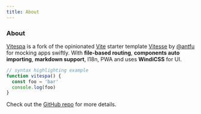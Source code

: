 ```yaml
---
title: About
---
```


<div class="text-center">
  <!-- You can use Vue components inside markdown -->
  <carbon-dicom-overlay class="text-4xl -mb-6 m-auto" />
  <h3>About</h3>
</div>

[Vitespa](https://github.com/ctholho/vitespa) is a fork of the opinionated [Vite](https://github.com/vitejs/vite) starter template [Vitesse](https://github.com/antfu/vitesse) by [@antfu](https://github.com/antfu) for mocking apps swiftly. With **file-based routing**, **components auto importing**, **markdown support**, I18n, PWA and uses **WindiCSS** for UI.

```js
// syntax highlighting example
function vitespa() {
  const foo = 'bar'
  console.log(foo)
}
```

Check out the [GitHub repo](https://github.com/ctholho/vitespa) for more details.
